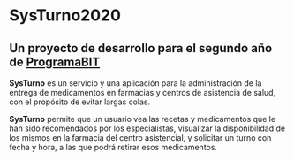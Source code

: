 # SysTurno2020
## Un proyecto de desarrollo para el segundo año de **[ProgramaBIT](https://programabit.com/)**
**SysTurno** es un servicio y una aplicación para la administración de la entrega de medicamentos en farmacias y centros de asistencia de salud, con el propósito de evitar largas colas.

**SysTurno** permite que un usuario vea las recetas y medicamentos que le han sido recomendados por los especialistas, visualizar la disponibilidad de los mismos en la farmacia del centro asistencial, y solicitar un turno con fecha y hora, a las que podrá retirar esos medicamentos.


